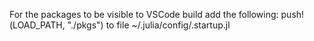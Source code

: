 For the packages to be visible to VSCode build add the following:
push!(LOAD_PATH, "./pkgs")
to file ~/.julia/config/.startup.jl